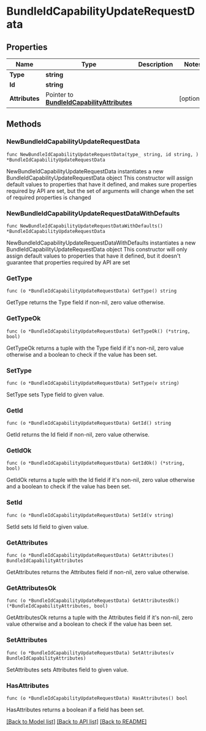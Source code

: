 # BundleIdCapabilityUpdateRequestData

## Properties

Name | Type | Description | Notes
------------ | ------------- | ------------- | -------------
**Type** | **string** |  | 
**Id** | **string** |  | 
**Attributes** | Pointer to [**BundleIdCapabilityAttributes**](BundleIdCapability_attributes.md) |  | [optional] 

## Methods

### NewBundleIdCapabilityUpdateRequestData

`func NewBundleIdCapabilityUpdateRequestData(type_ string, id string, ) *BundleIdCapabilityUpdateRequestData`

NewBundleIdCapabilityUpdateRequestData instantiates a new BundleIdCapabilityUpdateRequestData object
This constructor will assign default values to properties that have it defined,
and makes sure properties required by API are set, but the set of arguments
will change when the set of required properties is changed

### NewBundleIdCapabilityUpdateRequestDataWithDefaults

`func NewBundleIdCapabilityUpdateRequestDataWithDefaults() *BundleIdCapabilityUpdateRequestData`

NewBundleIdCapabilityUpdateRequestDataWithDefaults instantiates a new BundleIdCapabilityUpdateRequestData object
This constructor will only assign default values to properties that have it defined,
but it doesn't guarantee that properties required by API are set

### GetType

`func (o *BundleIdCapabilityUpdateRequestData) GetType() string`

GetType returns the Type field if non-nil, zero value otherwise.

### GetTypeOk

`func (o *BundleIdCapabilityUpdateRequestData) GetTypeOk() (*string, bool)`

GetTypeOk returns a tuple with the Type field if it's non-nil, zero value otherwise
and a boolean to check if the value has been set.

### SetType

`func (o *BundleIdCapabilityUpdateRequestData) SetType(v string)`

SetType sets Type field to given value.


### GetId

`func (o *BundleIdCapabilityUpdateRequestData) GetId() string`

GetId returns the Id field if non-nil, zero value otherwise.

### GetIdOk

`func (o *BundleIdCapabilityUpdateRequestData) GetIdOk() (*string, bool)`

GetIdOk returns a tuple with the Id field if it's non-nil, zero value otherwise
and a boolean to check if the value has been set.

### SetId

`func (o *BundleIdCapabilityUpdateRequestData) SetId(v string)`

SetId sets Id field to given value.


### GetAttributes

`func (o *BundleIdCapabilityUpdateRequestData) GetAttributes() BundleIdCapabilityAttributes`

GetAttributes returns the Attributes field if non-nil, zero value otherwise.

### GetAttributesOk

`func (o *BundleIdCapabilityUpdateRequestData) GetAttributesOk() (*BundleIdCapabilityAttributes, bool)`

GetAttributesOk returns a tuple with the Attributes field if it's non-nil, zero value otherwise
and a boolean to check if the value has been set.

### SetAttributes

`func (o *BundleIdCapabilityUpdateRequestData) SetAttributes(v BundleIdCapabilityAttributes)`

SetAttributes sets Attributes field to given value.

### HasAttributes

`func (o *BundleIdCapabilityUpdateRequestData) HasAttributes() bool`

HasAttributes returns a boolean if a field has been set.


[[Back to Model list]](../README.md#documentation-for-models) [[Back to API list]](../README.md#documentation-for-api-endpoints) [[Back to README]](../README.md)


